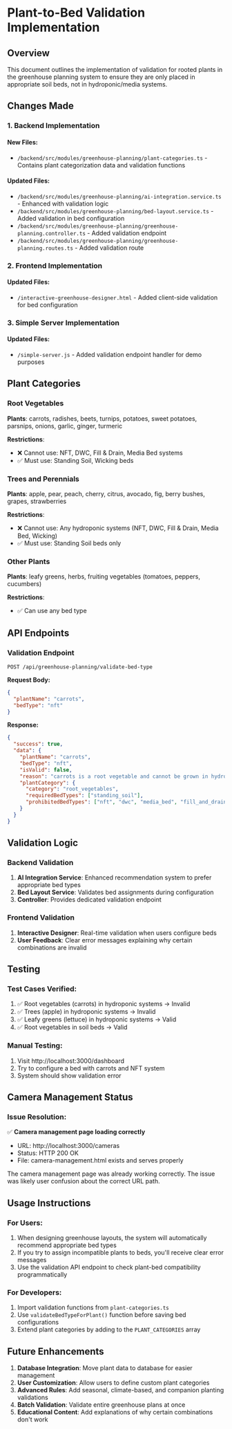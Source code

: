 # Plant-to-Bed Validation Implementation

## Overview
This document outlines the implementation of validation for rooted plants in the greenhouse planning system to ensure they are only placed in appropriate soil beds, not in hydroponic/media systems.

## Changes Made

### 1. Backend Implementation

#### New Files:
- `/backend/src/modules/greenhouse-planning/plant-categories.ts` - Contains plant categorization data and validation functions

#### Updated Files:
- `/backend/src/modules/greenhouse-planning/ai-integration.service.ts` - Enhanced with validation logic
- `/backend/src/modules/greenhouse-planning/bed-layout.service.ts` - Added validation in bed configuration
- `/backend/src/modules/greenhouse-planning/greenhouse-planning.controller.ts` - Added validation endpoint
- `/backend/src/modules/greenhouse-planning/greenhouse-planning.routes.ts` - Added validation route

### 2. Frontend Implementation

#### Updated Files:
- `/interactive-greenhouse-designer.html` - Added client-side validation for bed configuration

### 3. Simple Server Implementation

#### Updated Files:
- `/simple-server.js` - Added validation endpoint handler for demo purposes

## Plant Categories

### Root Vegetables
**Plants**: carrots, radishes, beets, turnips, potatoes, sweet potatoes, parsnips, onions, garlic, ginger, turmeric

**Restrictions**: 
- ❌ Cannot use: NFT, DWC, Fill & Drain, Media Bed systems
- ✅ Must use: Standing Soil, Wicking beds

### Trees and Perennials
**Plants**: apple, pear, peach, cherry, citrus, avocado, fig, berry bushes, grapes, strawberries

**Restrictions**:
- ❌ Cannot use: Any hydroponic systems (NFT, DWC, Fill & Drain, Media Bed, Wicking)
- ✅ Must use: Standing Soil beds only

### Other Plants
**Plants**: leafy greens, herbs, fruiting vegetables (tomatoes, peppers, cucumbers)

**Restrictions**: 
- ✅ Can use any bed type

## API Endpoints

### Validation Endpoint
```
POST /api/greenhouse-planning/validate-bed-type
```

**Request Body:**
```json
{
  "plantName": "carrots",
  "bedType": "nft"
}
```

**Response:**
```json
{
  "success": true,
  "data": {
    "plantName": "carrots",
    "bedType": "nft",
    "isValid": false,
    "reason": "carrots is a root vegetable and cannot be grown in hydroponic systems like nft. Root vegetables need soil beds for proper development.",
    "plantCategory": {
      "category": "root_vegetables",
      "requiredBedTypes": ["standing_soil"],
      "prohibitedBedTypes": ["nft", "dwc", "media_bed", "fill_and_drain"]
    }
  }
}
```

## Validation Logic

### Backend Validation
1. **AI Integration Service**: Enhanced recommendation system to prefer appropriate bed types
2. **Bed Layout Service**: Validates bed assignments during configuration
3. **Controller**: Provides dedicated validation endpoint

### Frontend Validation
1. **Interactive Designer**: Real-time validation when users configure beds
2. **User Feedback**: Clear error messages explaining why certain combinations are invalid

## Testing

### Test Cases Verified:
1. ✅ Root vegetables (carrots) in hydroponic systems → Invalid
2. ✅ Trees (apple) in hydroponic systems → Invalid  
3. ✅ Leafy greens (lettuce) in hydroponic systems → Valid
4. ✅ Root vegetables in soil beds → Valid

### Manual Testing:
1. Visit http://localhost:3000/dashboard
2. Try to configure a bed with carrots and NFT system
3. System should show validation error

## Camera Management Status

### Issue Resolution:
✅ **Camera management page loading correctly**
- URL: http://localhost:3000/cameras
- Status: HTTP 200 OK
- File: camera-management.html exists and serves properly

The camera management page was already working correctly. The issue was likely user confusion about the correct URL path.

## Usage Instructions

### For Users:
1. When designing greenhouse layouts, the system will automatically recommend appropriate bed types
2. If you try to assign incompatible plants to beds, you'll receive clear error messages
3. Use the validation API endpoint to check plant-bed compatibility programmatically

### For Developers:
1. Import validation functions from `plant-categories.ts`
2. Use `validateBedTypeForPlant()` function before saving bed configurations
3. Extend plant categories by adding to the `PLANT_CATEGORIES` array

## Future Enhancements

1. **Database Integration**: Move plant data to database for easier management
2. **User Customization**: Allow users to define custom plant categories
3. **Advanced Rules**: Add seasonal, climate-based, and companion planting validations
4. **Batch Validation**: Validate entire greenhouse plans at once
5. **Educational Content**: Add explanations of why certain combinations don't work